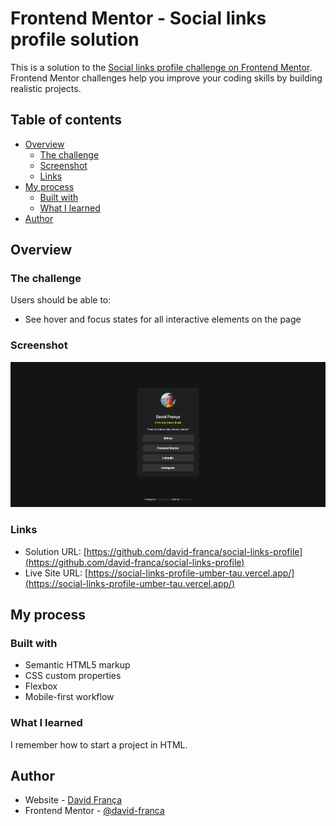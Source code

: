 # Frontend Mentor - Social links profile solution

This is a solution to the [Social links profile challenge on Frontend Mentor](https://www.frontendmentor.io/challenges/social-links-profile-UG32l9m6dQ). Frontend Mentor challenges help you improve your coding skills by building realistic projects.

## Table of contents

- [Overview](#overview)
  - [The challenge](#the-challenge)
  - [Screenshot](#screenshot)
  - [Links](#links)
- [My process](#my-process)
  - [Built with](#built-with)
  - [What I learned](#what-i-learned)
- [Author](#author)

## Overview

### The challenge

Users should be able to:

- See hover and focus states for all interactive elements on the page

### Screenshot

![](./screenshot.png)

### Links

- Solution URL: [https://github.com/david-franca/social-links-profile](https://github.com/david-franca/social-links-profile)
- Live Site URL: [https://social-links-profile-umber-tau.vercel.app/](https://social-links-profile-umber-tau.vercel.app/)

## My process

### Built with

- Semantic HTML5 markup
- CSS custom properties
- Flexbox
- Mobile-first workflow

### What I learned

I remember how to start a project in HTML.

## Author

- Website - [David França](https://davidfranca.vercel.app/)
- Frontend Mentor - [@david-franca](https://www.frontendmentor.io/profile/david-franca)
